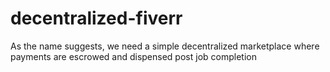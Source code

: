 # decentralized-fiverr
As the name suggests, we need a simple decentralized marketplace where payments are escrowed and dispensed post job completion
